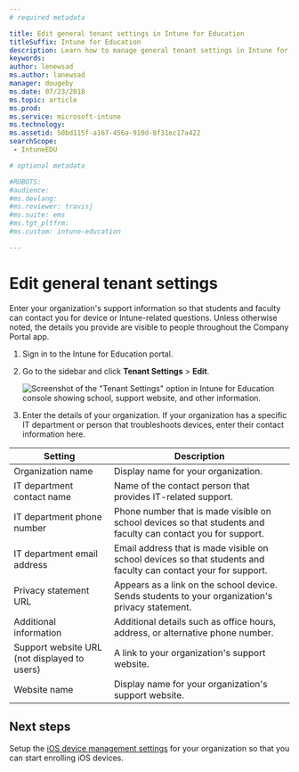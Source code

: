 ```yaml
---
# required metadata

title: Edit general tenant settings in Intune for Education
titleSuffix: Intune for Education
description: Learn how to manage general tenant settings in Intune for Education.
keywords:
author: lenewsad
ms.author: lanewsad
manager: dougeby
ms.date: 07/23/2018
ms.topic: article
ms.prod:
ms.service: microsoft-intune
ms.technology:
ms.assetid: 50bd115f-a167-456a-910d-8f31ec17a422
searchScope:
 - IntuneEDU

# optional metadata

#ROBOTS:
#audience:
#ms.devlang:
#ms.reviewer: travisj
#ms.suite: ems
#ms.tgt_pltfrm:
#ms.custom: intune-education

---
```


# Edit general tenant settings
Enter your organization's support information so that students and faculty can contact you for device or Intune-related questions. Unless otherwise noted, the details you provide are visible to people throughout the Company Portal app.

1. Sign in to the Intune for Education portal. 
2. Go to the sidebar and click **Tenant Settings** > **Edit**.  

    ![Screenshot of the "Tenant Settings" option in Intune for Education console showing school, support website, and other information. ](./media/tenant-001-settings-screen.png)  
3. Enter the details of your organization. If your organization has a specific IT department or person that troubleshoots devices, enter their contact information here.  

|Setting |Description  |
|---------|---------|
|Organization name     |  Display name for your organization.|
|IT department contact name    | Name of the contact person that provides IT-related support.        |         
|IT department phone number   | Phone number that is made visible on school devices so that students and faculty can contact you for support.        |        
|IT department email address     | Email address that is made visible on school devices so that students and faculty can contact your for support.        |        
|Privacy statement URL    |  Appears as a link on the school device. Sends students to your organization's privacy statement.       |        
|Additional information     | Additional details such as office hours, address, or alternative phone number.        |   
|Support website URL (not displayed to users)| A link to your organization's support website.        |       
|Website name | Display name for your organization's support website.        |  

## Next steps
Setup the [iOS device management settings](setup-ios-device-management.md) for your organization so that you can start enrolling iOS devices.

